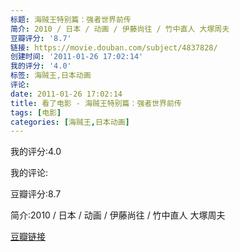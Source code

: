 ```yaml
---
标题: 海贼王特别篇：强者世界前传
简介: 2010 / 日本 / 动画 / 伊藤尚往 / 竹中直人 大塚周夫
豆瓣评分: '8.7'
链接: https://movie.douban.com/subject/4837828/
创建时间: '2011-01-26 17:02:14'
我的评分: '4.0'
标签: 海贼王,日本动画
评论:
date: 2011-01-26 17:02:14
title: 看了电影 - 海贼王特别篇：强者世界前传
tags: [电影]
categories: [海贼王,日本动画]
---
```


我的评分:4.0

我的评论:

豆瓣评分:8.7

简介:2010 / 日本 / 动画 / 伊藤尚往 / 竹中直人 大塚周夫

[豆瓣链接](https://movie.douban.com/subject/4837828/)

